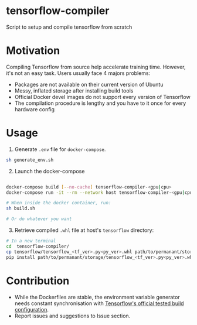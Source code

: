 # tensorflow-compiler
Script to setup and compile tensorflow from scratch

# Motivation
Compiling Tensorflow from source help accelerate training time. However, it's not an easy task. 
Users usually face 4 majors problems:
- Packages are not available on their current version of Ubuntu
- Messy, inflated storage after installing build tools
- Official Docker devel images do not support every version of Tensorflow
- The compilation procedure is lengthy and you have to it once for every hardware config 

# Usage

1. Generate `.env` file for `docker-compose`.
```bash
sh generate_env.sh
```

2. Launch the docker-compose
```bash

docker-compose build [--no-cache] tensorflow-compiler-<gpu|cpu>
docker-compose run -it --rm --network host tensorflow-compiler-<gpu|cpu> 

# When inside the docker container, run:
sh build.sh

# Or do whatever you want 
```

3. Retrieve compiled `.whl` file at host's `tensorflow` directory:
```bash
# In a new terminal
cd  tensorflow-compiler/
cp tensorflow/tensorflow_<tf_ver>.py<py_ver>.whl path/to/permanant/storage/
pip install path/to/permanant/storage/tensorflow_<tf_ver>.py<py_ver>.whl

```

# Contribution
- While the Dockerfiles are stable, the environment variable generator needs constant synchronisation with [Tensorflow's official tested build configuration](https://www.tensorflow.org/install/source?hl=lt#tested_build_configurations). 
- Report issues and suggestions to Issue section.
